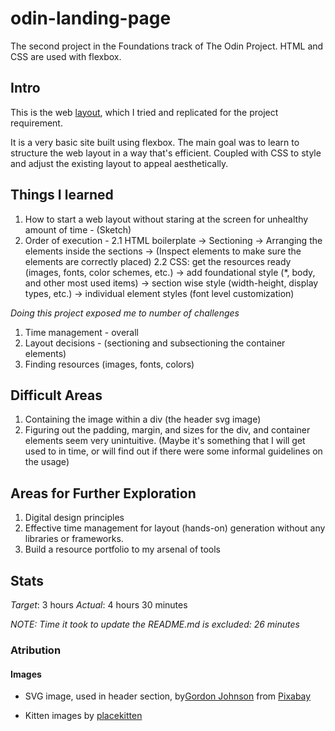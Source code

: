 # odin-landing-page

The second project in the Foundations track of The Odin Project. HTML and CSS are used with flexbox.


## Intro
This is the web [layout](https://cdn.statically.io/gh/TheOdinProject/curriculum/main/foundations/html_css/project/odin-project.png), which I tried and replicated for the project requirement.

It is a very basic site built using flexbox. The main goal was to learn to structure the web layout in a way that's efficient. Coupled with CSS to style and adjust the existing layout to appeal aesthetically.

## Things I learned
1. How to start a web layout without staring at the screen for unhealthy amount of time - (Sketch)
2. Order of execution - 
    2.1 HTML boilerplate -> Sectioning -> Arranging the elements inside the sections -> (Inspect elements to make sure the elements are correctly placed)
    2.2 CSS: get the resources ready (images, fonts, color schemes, etc.) -> add foundational style (*, body, and other most used items) -> section wise style (width-height, display types, etc.) -> individual element styles (font level customization)

*Doing this project exposed me to number of challenges*
1. Time management - overall
2. Layout decisions - (sectioning and subsectioning the container elements)
3. Finding resources (images, fonts, colors)

## Difficult Areas
1. Containing the image within a div (the header svg image)
2. Figuring out the padding, margin, and sizes for the div, and container elements seem very unintuitive. (Maybe it's something that I will get used to in time, or will find out if there were some informal guidelines on the usage)

## Areas for Further Exploration
1. Digital design principles
2. Effective time management for layout (hands-on) generation without any libraries or frameworks.
3. Build a resource portfolio to my arsenal of tools

## Stats
*Target*:   3 hours
*Actual*:   4 hours 30 minutes

_NOTE: Time it took to update the README.md is excluded: 26 minutes_

### Atribution
#### Images
- SVG image, used in header section, by[Gordon Johnson](https://pixabay.com/users/gdj-1086657/?utm_source=link-attribution&amp;utm_medium=referral&amp;utm_campaign=image&amp;utm_content=1751176) from [Pixabay](https://pixabay.com/?utm_source=link-attribution&amp;utm_medium=referral&amp;utm_campaign=image&amp;utm_content=1751176)

- Kitten images by [placekitten](https://placekitten.com/)